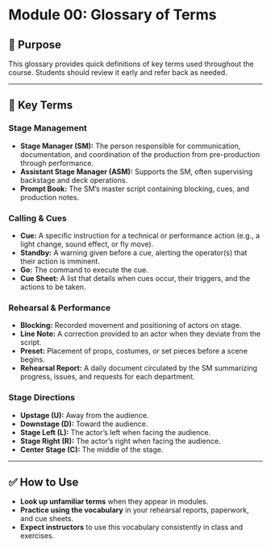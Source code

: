 # Module 00: Glossary of Terms

## 🎯 Purpose

This glossary provides quick definitions of key terms used throughout the course. Students should review it early and refer back as needed.

---

## 📖 Key Terms

### Stage Management

* **Stage Manager (SM):** The person responsible for communication, documentation, and coordination of the production from pre-production through performance.
* **Assistant Stage Manager (ASM):** Supports the SM, often supervising backstage and deck operations.
* **Prompt Book:** The SM’s master script containing blocking, cues, and production notes.

### Calling & Cues

* **Cue:** A specific instruction for a technical or performance action (e.g., a light change, sound effect, or fly move).
* **Standby:** A warning given before a cue, alerting the operator(s) that their action is imminent.
* **Go:** The command to execute the cue.
* **Cue Sheet:** A list that details when cues occur, their triggers, and the actions to be taken.

### Rehearsal & Performance

* **Blocking:** Recorded movement and positioning of actors on stage.
* **Line Note:** A correction provided to an actor when they deviate from the script.
* **Preset:** Placement of props, costumes, or set pieces before a scene begins.
* **Rehearsal Report:** A daily document circulated by the SM summarizing progress, issues, and requests for each department.

### Stage Directions

* **Upstage (U):** Away from the audience.
* **Downstage (D):** Toward the audience.
* **Stage Left (L):** The actor’s left when facing the audience.
* **Stage Right (R):** The actor’s right when facing the audience.
* **Center Stage (C):** The middle of the stage.

---

## ✅ How to Use

* **Look up unfamiliar terms** when they appear in modules.
* **Practice using the vocabulary** in your rehearsal reports, paperwork, and cue sheets.
* **Expect instructors** to use this vocabulary consistently in class and exercises.
